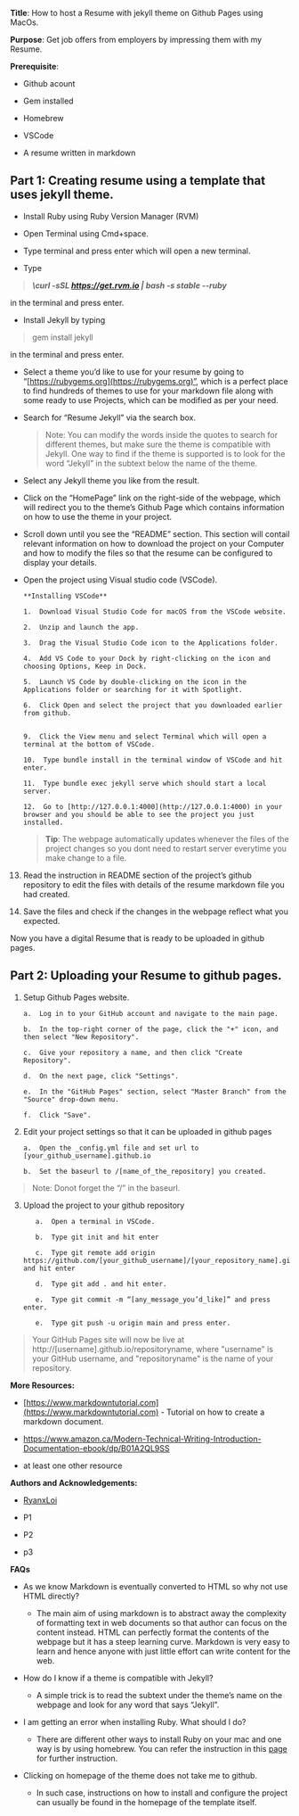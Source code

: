 

 
**Title**: How to host a Resume with jekyll theme on Github Pages using MacOs.

**Purpose**: Get job offers from employers by impressing them with my Resume.

**Prerequisite**:

-   Github acount
    
-   Gem installed
    
-   Homebrew
    
-   VSCode
    
-   A resume written in markdown
    

  

## **Part 1**: Creating resume using a template that uses jekyll theme.

  

 -  Install Ruby using Ruby Version Manager (RVM)
    

 -  Open Terminal using Cmd+space.
    
 -  Type terminal and press enter which will open a new terminal.
    
 -  Type 
 

>  ***\curl -sSL https://get.rvm.io | bash -s stable --ruby***

  in the terminal  and press enter.
    

 -  Install Jekyll by typing 

> gem install jekyll

in the terminal and press enter.
    
 -  Select a theme you’d like to use for your resume by going to “[https://rubygems.org](https://rubygems.org)”, which is a perfect place to find hundreds of themes to use for your markdown file along with some ready to use Projects, which can be modified as per your need.
    
 -  Search for “Resume Jekyll” via the search box.
    

	> Note: You can modify the words inside the quotes to search for
	> different themes, but make sure the theme is compatible with Jekyll.
	> One way to find if the theme is supported is to look for the word
	> “Jekyll” in the subtext below the name of the theme.

 -  Select any Jekyll theme you like from the result.
    
 -  Click on the “HomePage” link on the right-side of the webpage, which will redirect you to the theme’s Github Page which contains information on how to use the theme in your project.
    
 -  Scroll down until you see the “README” section. This section will contail relevant information on how to download the project on your Computer and how to modify the files so that the resume can be configured to display your details.
    
 -  Open the project using Visual studio code (VSCode).
    

		**Installing VSCode**
		
		1.  Download Visual Studio Code for macOS from the VSCode website.
		    
		2.  Unzip and launch the app.
		    
		3.  Drag the Visual Studio Code icon to the Applications folder.
		    
		4.  Add VS Code to your Dock by right-clicking on the icon and choosing Options, Keep in Dock.
		    
		5.  Launch VS Code by double-clicking on the icon in the Applications folder or searching for it with Spotlight.
		    
		6.  Click Open and select the project that you downloaded earlier from github.
		    

		9.  Click the View menu and select Terminal which will open a terminal at the bottom of VSCode.
		    
		10.  Type bundle install in the terminal window of VSCode and hit enter.
		    
		11.  Type bundle exec jekyll serve which should start a local server.
		    
		12.  Go to [http://127.0.0.1:4000](http://127.0.0.1:4000) in your browser and you should be able to see the project you just installed.
    

	> **Tip**: The webpage automatically updates whenever the files of the project changes so you dont need to restart server everytime you make change to a file.

13.  Read the instruction in README section of the project’s github repository to edit the files with details of the resume markdown file you had created.
    
14.  Save the files and check if the changes in the webpage reflect what you expected.
    

Now you have a digital Resume that is ready to be uploaded in github pages.

  

## Part 2: Uploading your Resume to github pages.

  

1) 	Setup Github Pages website.
	
		a.  Log in to your GitHub account and navigate to the main page.

		b.  In the top-right corner of the page, click the "+" icon, and then select "New Repository".

		c.  Give your repository a name, and then click "Create Repository".

		d.  On the next page, click "Settings".

		e.  In the "GitHub Pages" section, select "Master Branch" from the "Source" drop-down menu.

		f.  Click "Save".

    

2.  Edit your project settings so that it can be uploaded in github pages
    
		a.  Open the _config.yml file and set url to [your_github_username].github.io
		    
		b.  Set the baseurl to /[name_of_the_repository] you created.
    

> Note: Donot forget the “/” in the baseurl.

 3.  Upload the project to your github repository
    
			a.  Open a terminal in VSCode.
			    
			b.  Type git init and hit enter
			    
			c.  Type git remote add origin https://github.com/[your_github_username]/[your_repository_name].git and hit enter
			    
			d.  Type git add . and hit enter.
			    
			e.  Type git commit -m “[any_message_you’d_like]” and press enter.
			    
			e.  Type git push -u origin main and press enter.
	    

> Your GitHub Pages site will now be live at   
> http://[username].github.io/repositoryname, where "username" is your
> GitHub username, and "repositoryname" is the name of your repository.

  

**More Resources:**

-   [https://www.markdowntutorial.com](https://www.markdowntutorial.com) - Tutorial on how to create a markdown document.
    
-   https://www.amazon.ca/Modern-Technical-Writing-Introduction-Documentation-ebook/dp/B01A2QL9SS

-   at least one other resource
    

**Authors and Acknowledgements:**

-   [RyanxLoi](https://github.com/RyanxLoi)
    
-   P1
    
-   P2
    
-   p3
    

  
  

**FAQs**

 - As we know Markdown is eventually converted to HTML so why not use
   HTML directly?

	-   The main aim of using markdown is to abstract away the complexity of formatting text in web documents so that author can focus on the content instead. HTML can perfectly format the contents of the webpage but it has a steep learning curve. Markdown is very easy to learn and hence anyone with just little effort can write content for the web.
    

 - How do I know if a theme is compatible with Jekyll?

    

	-   A simple trick is to read the subtext under the theme’s name on the webpage and look for any word that says “Jekyll”.
    

-   I am getting an error when installing Ruby. What should I do?
    

	-   There are different other ways to install Ruby on your mac and one way is by using homebrew. You can refer the instruction in this [page](https://jekyllrb.com/docs/installation/macos/) for further instruction.
    

-   Clicking on homepage of the theme does not take me to github.
    
	
	-   In such case, instructions on how to install and configure the project can usually be found in the homepage of the template itself.
